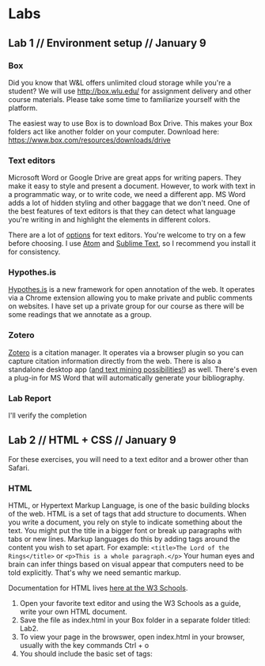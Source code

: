 # Labs

## Lab 1 // Environment setup // January 9

### Box
Did you know that W&L offers unlimited cloud storage while you're a student? We will use http://box.wlu.edu/ for assignment delivery and other course materials. Please take some time to familiarize yourself with the platform.

The easiest way to use Box is to download Box Drive. This makes your Box folders act like another folder on your computer. Download here: https://www.box.com/resources/downloads/drive

### Text editors
Microsoft Word or Google Drive are great apps for writing papers. They make it easy to style and present a document. However, to work with text in a programmatic way, or to write code, we need a different app. MS Word adds a lot of hidden styling and other baggage that we don't need. One of the best features of text editors is that they can detect what language you're writing in and highlight the elements in different colors.

There are a lot of [options](http://lifehacker.com/five-best-text-editors-1564907215) for text editors. You're welcome to try on a few before choosing. I use [Atom](http://atom.io/) and [Sublime Text](https://www.sublimetext.com/), so I recommend you install it for consistency.

### Hypothes.is
[Hypothes.is](https://hypothes.is/) is a new framework for open annotation of the web. It operates via a Chrome extension allowing you to make private and public comments on websites. I have set up a private group for our course as there will be some readings that we annotate as a group.

### Zotero
[Zotero](https://www.zotero.org/) is a citation manager. It operates via a browser plugin so you can capture citation information directly from the web. There is also a standalone desktop app ([and text mining possibilities!](http://papermachines.org/)) as well. There's even a plug-in for MS Word that will automatically generate your bibliography.

### Lab Report
I'll verify the completion 

## Lab 2 // HTML + CSS // January 9
For these exercises, you will need to a text editor and a brower other than Safari. 

### HTML
HTML, or Hypertext Markup Language, is one of the basic building blocks of the web. HTML is a set of tags that add structure to documents. When you write a document, you rely on style to indicate something about the text. You might put the title in a bigger font or break up paragraphs with tabs or new lines. Markup languages do this by adding tags around the content you wish to set apart. For example: ```<title>The Lord of the Rings</title>``` or ```<p>This is a whole paragraph.</p>``` Your human eyes and brain can infer things based on visual appear that computers need to be told explicitly. That's why we need semantic markup.

Documentation for HTML lives [here at the W3 Schools](http://www.w3schools.com/html/).

1. Open your favorite text editor and using the W3 Schools as a guide, write your own HTML document.
2. Save the file as index.html in your Box folder in a separate folder titled: Lab2. 
3. To view your page in the browswer, open index.html in your browser, usually with the key commands Ctrl + o
4. You should include the basic set of tags: <html> <head> <title> <body>
5. Add five additional types of tags to the body of your HTML document, including a table.
6. Add an additional HTML page and link the two pages.


### CSS 
Our next building block of the web is CSS, or Cascading Style Sheets. HTML structures your webpage, but you need something else to add the pretty colors and images. CSS has a different syntax than HTML. First you identify the HTML tag, then you declare the styles you wish to apply. ```title {color: red;}```

See some basic CSS at the [W3 Schools CSS tutorial](http://www.w3schools.com/css/default.asp).

1. Create a separate CSS document and save it as style.css in the same folder you created for the HTML activity.
2. Link the style.css file to your HTML document. Consult the W3 Schools to figure out how to do this.
3. Add a background color.
4. Change the border on your table.
5. Add style to your links when you hover over them.

### Lab Report
All your HTML and CSS documents should be saved to Box by class time on Thursday the 11th. 

## Lab 3 // Command line 
Most of us interact with our computers or phones through highly visual interfaces. We know what button to press because of the stylized image representing it. We understand what it means when a website has a blue "f" or when a friend sends a thumbs-up emoji. Your computer, regardless of operating system, wants to interact with you via visual cues. We call these Graphical User Interfaces aka GUI (pronounced gooey).

But there's another way. You can interact with your computer entirely via text commands through something called a Command Line Interface or CLI. When you see a hacker typing green text into a black box in a movie, they're using the command line. But the command line isn't just for hacking.

**Why then?**
* The command line gives you power. It frees you from a lot of clicking and lets you inhabit a world where your computer does exactly what you say.
* The command line lets you script and automate tasks and processes. It lets you perform the same set of actions on a one file or on many files many times over.
* The command line is often used for installing and running DH tools.
* The command line is a helpful tool for inspecting and altering data.

**How:**

If you're on a Mac, search for an app called Terminal.

If you're on Windows, open cmd.exe or Powershell.

https://xkcd.com/934/

**Learn:**

There are a lot of resources for learning the command line. We'll be using [The Command Line Crash Course](https://learnrubythehardway.org/book/appendixa.html) in this class.

Programming Historian offers [Intro to the Bash Command Line](http://programminghistorian.org/lessons/intro-to-bash) and [Intro to Powershell](http://programminghistorian.org/lessons/intro-to-powershell).

Scholars' Lab has a great [tutorial](http://praxis.scholarslab.org/resources/bash/).

### Lab Report
1. Type ```history``` in the command line. 
2. Copy and paste the results to a text file.
3. Save as lab3.txt in Box.


## Lab 4 // Metadata! // January 25
Time to practice writing metadata! I will bring a selection of physical and digital objects for you to describe. 

1. Open this [form](https://docs.google.com/forms/d/e/1FAIpQLSfKjQnI9kcDheU7-d7kDV2Hf_scm6KrUkiNP59ykD8oqlgz_A/viewform?usp=sf_link). 
2. Select an item. When you're finished, move on to another.
3. Work individually to fill out one form entry for each item. You may have to do some research to find out more information. Pay attention to the kinds of searches or words you use and note that in the form.
4. Include your initials to receive credit for this lab.
5. [Results](https://docs.google.com/spreadsheets/d/1aWf_pxCjuToYYAmuTjhtuOX4InKlTWz3Qo5BmYKNDaY/edit?usp=sharing)
 
 
 ### Dublin Core 
* Item number - the number I've written on a slip of paper to identify the item.
* Title - A name given to the resource.
* Creator - An entity primarily responsible for making the resource. 
* Subject - The topic of the resource. 
* Description - A summary or accounty of the resource.
* Publisher - entity responsible for making the resource available.
* Contributor - An entity responsible for making contributions to the resource. 
* Date - when the item was created/published
* Type - the nature or genre
* Format - details about the physical/digital format
* Identifier - is there a unique identifier?
* Source - did this resource come from somewhere?
* Language - Primary language of the material.
* Relation - are there related resources?
* Coverage - spatial or temporal
* Rights - Information about rights held in and over the resource, usually copyright.

## Lab 5 // Glitch art! // February 8
[Glitch art](https://www.youtube.com/watch?v=gr0yiOyvas4) is a thing.

1. Find an image online or on your computer and add a COPY to your Box folder. 
2. Make a couple copies of the image so you'll have a master file to work with.
3. In Finder or File Explorer, change the file extension to ```.txt```. 
4. Open the new ```.txt``` file in a text editor (Sublime, etc). 
5. Don't touch the top 10% of the text. This contains the header and will break the file.
6. Otherwise, go ahead and delete text, move it around, copy and paste, add new text, find and replace characters, etc. 
7. Save the file, then go back to the Finder and change the extension back to the original file time. Open the image now - what do you see? 
8. Make another piece of glitch art. This time, can you save a secret message in the image? 

[Image Glitch Tool](https://snorpey.github.io/jpg-glitch/) | [Tutorial on Databending and Glitch Art](https://critiquecollective.com/2014/03/13/tutorial-on-databending-and-glitch-art/)

### Lab Report
Two pieces of glitch art in your Box folder.


## Lab 6 // File types // February 8
Let's get to know the types of files that make up our every day digital lives. You'll work in small groups to do some research on the files that make up the following topics. It is okay to consult Wikipedia and other web-based sources, but keep a critical eye.  

1. Video (Youtube, Netflix, iMovie, Instagram, etc)
2. Gaming (console or web-based)
3. Images (JPG, GIF, BMP, PNG)
4. Music (MP3, OGG, WAV)
5. Text (PDF, Word doc, .txt, etc) 


* First, how do you interact with these types of files in your daily life? On what devices? Discuss. 
* Conduct a basic **inventory** of the types of files that are used in your topic. Be specific, what are the file extensions? 
* Which files types are open and which are proprietary? 
* What software do you need to open those files? Does that software cost money? What would happen if the owning company went away?
* Can you download the files? Can you edit them? Or are they locked in a container?
* Can you create glitch art with them?
* Are the files raw/loss-less or compressed?
* How much space does the average file take up? 
* Have these file types evolved over time? 

### Lab report
Create a shared doc in Box/docs-dh180 to collect your findings. 





